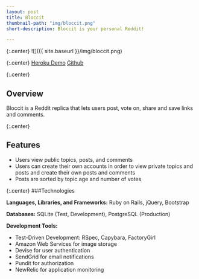 ```yaml
---
layout: post
title: Bloccit
thumbnail-path: "img/bloccit.png"
short-description: Bloccit is your personal Reddit!

---
```


{:.center}
![]({{ site.baseurl }}/img/bloccit.png)

{:.center}
<a href="https://cheryltroup-bloccit.herokuapp.com/" class="button">Heroku Demo</a>
<a href="https://github.com/cheryltroup/bloccit/" class="button">Github <i class="fa fa-fw fa-github"></i></a>

{:.center}
## Overview

Bloccit is a Reddit replica that lets users post, vote on, share and save links and comments. 

{:.center}
## Features

* Users view public topics, posts, and comments
* Users can create their own accounts in order to view private topics and  
  posts and create their own posts and comments
* Posts are sorted by topic age and number of votes

{:.center}
###Technologies

**Languages, Libraries, and Frameworks:** Ruby on Rails, jQuery, Bootstrap

**Databases:** SQLite (Test, Development), PostgreSQL (Production)

**Development Tools:** 

* Test-Driven Development: RSpec, Capybara, FactoryGirl
* Amazon Web Services for image storage
* Devise for user authentication
* SendGrid for email notifications
* Pundit for authorization
* NewRelic for application monitoring  
